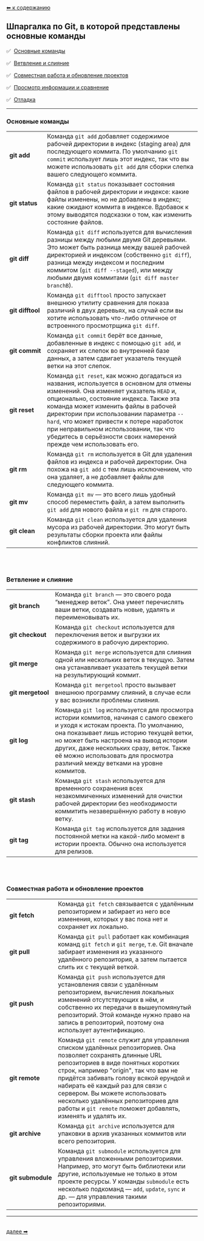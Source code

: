 [⬅  к содержанию](../readme.md)

## Шпаргалка по Git, в которой представлены основные команды

✅ &nbsp;[Основные команды](#основные-команды)

✅ &nbsp;[Ветвление и слияние](#111)

✅ &nbsp;[Совместная работа и обновление проектов](#111)

✅ &nbsp;[Просмотр информации и сравнение](#111)

✅ &nbsp;[Отладка](#111)

---

### Основные команды

<table> 
  <tr>   
    <td>
    <b>git&nbsp;add</b>
    </td>
    <td>
    Команда <code>git add</code> добавляет содержимое рабочей директории в индекс (staging area) для последующего коммита. По умолчанию <code>git commit</code> использует лишь этот индекс, так что вы можете использовать <code>git add</code> для сборки слепка вашего следующего коммита.
    </td>
  </tr>
  <tr>    
    <td><b>git&nbsp;status</b></td>
    <td>Команда <code>git status</code> показывает состояния файлов в рабочей директории и индексе: какие файлы изменены, но не добавлены в индекс; какие ожидают коммита в индексе. Вдобавок к этому выводятся подсказки о том, как изменить состояние файлов.</td>
  </tr>
  <tr>    
    <td><b>git&nbsp;diff</b></td>
    <td>Команда <code>git diff</code> используется для вычисления разницы между любыми двумя Git деревьями. Это может быть разница между вашей рабочей директорией и индексом (собственно <code>git diff</code>), разница между индексом и последним коммитом (<code>git diff --staged</code>), или между любыми двумя коммитами (<code>git diff master branchB</code>).</td>
  </tr>
  <tr>    
    <td><b>git&nbsp;difftool</b></td>
    <td>Команда <code>git difftool</code> просто запускает внешнюю утилиту сравнения для показа различий в двух деревьях, на случай если вы хотите использовать что-либо отличное от встроенного просмотрщика <code>git diff</code>.</td>
  </tr>
  <tr>    
    <td><b>git&nbsp;commit</b></td>
    <td>Команда <code>git commit</code> берёт все данные, добавленные в индекс с помощью <code>git add</code>, и сохраняет их слепок во внутренней базе данных, а затем сдвигает указатель текущей ветки на этот слепок.</td>
  </tr>
  <tr>    
    <td><b>git&nbsp;reset</b></td>
    <td>Команда <code>git reset</code>, как можно догадаться из названия, используется в основном для отмены изменений. Она изменяет указатель <code>HEAD</code> и, опционально, состояние индекса. Также эта команда может изменить файлы в рабочей директории при использовании параметра <code>--hard</code>, что может привести к потере наработок при неправильном использовании, так что убедитесь в серьёзности своих намерений прежде чем использовать его.</td>
  </tr>
  <tr>    
    <td><b>git&nbsp;rm</b></td>
    <td>Команда <code>git rm</code> используется в Git для удаления файлов из индекса и рабочей директории. Она похожа на <code>git add</code> с тем лишь исключением, что она удаляет, а не добавляет файлы для следующего коммита.</td>
  </tr>
  <tr>    
    <td><b>git&nbsp;mv</b></td>
    <td>Команда <code>git mv</code> — это всего лишь удобный способ переместить файл, а затем выполнить <code>git add</code> для нового файла и <code>git rm</code> для старого.</td>
  </tr>
  <tr>    
    <td><b>git&nbsp;clean</b></td>
    <td>Команда <code>git clean</code> используется для удаления мусора из рабочей директории. Это могут быть результаты сборки проекта или файлы конфликтов слияний.</td>
  </tr>
</table>
&nbsp;<br>
&nbsp;<br>

### Ветвление и слияние

<table> 
  <tr>   
    <td>
    <b>git&nbsp;branch</b>
    </td>
    <td>
    Команда <code>git branch</code> — это своего рода “менеджер веток”. Она умеет перечислять ваши ветки, создавать новые, удалять и переименовывать их.
    </td>
  </tr>
  <tr>   
    <td>
    <b>git&nbsp;checkout</b>
    </td>
    <td>
    Команда <code>git checkout</code> используется для переключения веток и выгрузки их содержимого в рабочую директорию.
    </td>
  </tr>
  <tr>   
    <td>
    <b>git&nbsp;merge</b>
    </td>
    <td>
    Команда <code>git merge</code> используется для слияния одной или нескольких веток в текущую. Затем она устанавливает указатель текущей ветки на результирующий коммит.
    </td>
  </tr>
  <tr>   
    <td>
    <b>git&nbsp;mergetool</b>
    </td>
    <td>
    Команда <code>git mergetool</code> просто вызывает внешнюю программу слияний, в случае если у вас возникли проблемы слияния.
    </td>
  </tr>
  <tr>   
    <td>
    <b>git&nbsp;log</b>
    </td>
    <td>
    Команда <code>git log</code> используется для просмотра истории коммитов, начиная с самого свежего и уходя к истокам проекта. По умолчанию, она показывает лишь историю текущей ветки, но может быть настроена на вывод истории других, даже нескольких сразу, веток. Также её можно использовать для просмотра различий между ветками на уровне коммитов.
    </td>
  </tr>
  <tr>   
    <td>
    <b>git&nbsp;stash</b>
    </td>
    <td>
    Команда <code>git stash</code> используется для временного сохранения всех незакоммиченных изменений для очистки рабочей директории без необходимости коммитить незавершённую работу в новую ветку.
    </td>
  </tr>
  <tr>   
    <td>
    <b>git&nbsp;tag</b>
    </td>
    <td>
    Команда <code>git tag</code> используется для задания постоянной метки на какой-либо момент в истории проекта. Обычно она используется для релизов.
    </td>
  </tr>  
</table>
&nbsp;<br>
&nbsp;<br>

### Совместная работа и обновление проектов

<table> 
  <tr>   
    <td>
    <b>git&nbsp;fetch</b>
    </td>
    <td>
    Команда <code>git fetch</code> связывается с удалённым репозиторием и забирает из него все изменения, которых у вас пока нет и сохраняет их локально.
    </td>
  </tr>
  <tr>   
    <td>
    <b>git&nbsp;pull</b>
    </td>
    <td>
    Команда <code>git pull</code> работает как комбинация команд <code>git fetch</code> и <code>git merge</code>, т.е. Git вначале забирает изменения из указанного удалённого репозитория, а затем пытается слить их с текущей веткой.
    </td>
  </tr>
  <tr>   
    <td>
    <b>git&nbsp;push</b>
    </td>
    <td>
    Команда <code>git push</code> используется для установления связи с удалённым репозиторием, вычисления локальных изменений отсутствующих в нём, и собственно их передачи в вышеупомянутый репозиторий. Этой команде нужно право на запись в репозиторий, поэтому она использует аутентификацию.
    </td>
  </tr>
  <tr>   
    <td>
    <b>git&nbsp;remote</b>
    </td>
    <td>
    Команда <code>git remote</code> служит для управления списком удалённых репозиториев. Она позволяет сохранять длинные URL репозиториев в виде понятных коротких строк, например "origin", так что вам не придётся забивать голову всякой ерундой и набирать её каждый раз для связи с сервером. Вы можете использовать несколько удалённых репозиториев для работы и <code>git remote</code> поможет добавлять, изменять и удалять их.
    </td>
  </tr>
  <tr>   
    <td>
    <b>git&nbsp;archive</b>
    </td>
    <td>
    Команда <code>git archive</code> используется для упаковки в архив указанных коммитов или всего репозитория.
    </td>
  </tr>
  <tr>   
    <td>
    <b>git&nbsp;submodule</b>
    </td>
    <td>
    Команда <code>git submodule</code> используется для управления вложенными репозиториями. Например, это могут быть библиотеки или другие, используемые не только в этом проекте ресурсы. У команды <code>submodule</code> есть несколько подкоманд — <code>add</code>, <code>update</code>, <code>sync</code> и др. — для управления такими репозиториями.
    </td>
  </tr>
</table>


---
&nbsp;<br>
[далее  ➡](links.md)